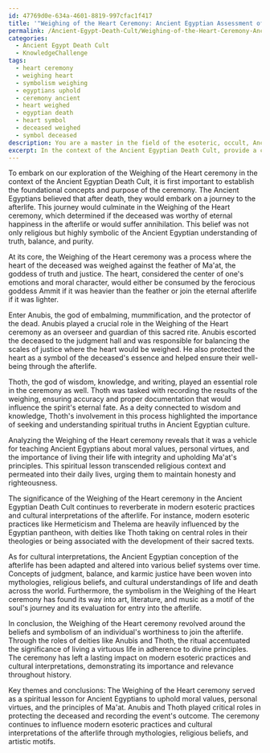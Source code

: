 ```yaml
---
id: 47769d0e-634a-4601-8819-997cfac1f417
title: '"Weighing of the Heart Ceremony: Ancient Egyptian Assessment of Moral Worthiness'
permalink: /Ancient-Egypt-Death-Cult/Weighing-of-the-Heart-Ceremony-Ancient-Egyptian-Assessment-of-Moral-Worthiness/
categories:
  - Ancient Egypt Death Cult
  - KnowledgeChallenge
tags:
  - heart ceremony
  - weighing heart
  - symbolism weighing
  - egyptians uphold
  - ceremony ancient
  - heart weighed
  - egyptian death
  - heart symbol
  - deceased weighed
  - symbol deceased
description: You are a master in the field of the esoteric, occult, Ancient Egypt Death Cult and Education. You are a writer of tests, challenges, textbooks and deep knowledge on Ancient Egypt Death Cult for initiates and students to gain deep insights and understanding from. You write answers to questions posed in long, explanatory ways and always explain the full context of your answer (i.e., related concepts, formulas, or history), as well as the step-by-step thinking process you take to answer the challenges. Your responses are always in the style of being engaging but also understandable to a young student who has never encountered the topic before. Summarize the key themes, ideas, and conclusions at the end.
excerpt: In the context of the Ancient Egyptian Death Cult, provide a contemplative and multidisciplinary analysis of the significance of the Weighing of the Heart ceremony, addressing its symbolism, rituals, and the roles of Anubis and Thoth, while considering its influence on modern esoteric practices and cultural interpretations of the afterlife.
---
```

To embark on our exploration of the Weighing of the Heart ceremony in the context of the Ancient Egyptian Death Cult, it is first important to establish the foundational concepts and purpose of the ceremony. The Ancient Egyptians believed that after death, they would embark on a journey to the afterlife. This journey would culminate in the Weighing of the Heart ceremony, which determined if the deceased was worthy of eternal happiness in the afterlife or would suffer annihilation. This belief was not only religious but highly symbolic of the Ancient Egyptian understanding of truth, balance, and purity.

At its core, the Weighing of the Heart ceremony was a process where the heart of the deceased was weighed against the feather of Ma'at, the goddess of truth and justice. The heart, considered the center of one's emotions and moral character, would either be consumed by the ferocious goddess Ammit if it was heavier than the feather or join the eternal afterlife if it was lighter.

Enter Anubis, the god of embalming, mummification, and the protector of the dead. Anubis played a crucial role in the Weighing of the Heart ceremony as an overseer and guardian of this sacred rite. Anubis escorted the deceased to the judgment hall and was responsible for balancing the scales of justice where the heart would be weighed. He also protected the heart as a symbol of the deceased's essence and helped ensure their well-being through the afterlife.

Thoth, the god of wisdom, knowledge, and writing, played an essential role in the ceremony as well. Thoth was tasked with recording the results of the weighing, ensuring accuracy and proper documentation that would influence the spirit's eternal fate. As a deity connected to wisdom and knowledge, Thoth's involvement in this process highlighted the importance of seeking and understanding spiritual truths in Ancient Egyptian culture.

Analyzing the Weighing of the Heart ceremony reveals that it was a vehicle for teaching Ancient Egyptians about moral values, personal virtues, and the importance of living their life with integrity and upholding Ma'at's principles. This spiritual lesson transcended religious context and permeated into their daily lives, urging them to maintain honesty and righteousness.

The significance of the Weighing of the Heart ceremony in the Ancient Egyptian Death Cult continues to reverberate in modern esoteric practices and cultural interpretations of the afterlife. For instance, modern esoteric practices like Hermeticism and Thelema are heavily influenced by the Egyptian pantheon, with deities like Thoth taking on central roles in their theologies or being associated with the development of their sacred texts.

As for cultural interpretations, the Ancient Egyptian conception of the afterlife has been adapted and altered into various belief systems over time. Concepts of judgment, balance, and karmic justice have been woven into mythologies, religious beliefs, and cultural understandings of life and death across the world. Furthermore, the symbolism in the Weighing of the Heart ceremony has found its way into art, literature, and music as a motif of the soul's journey and its evaluation for entry into the afterlife.

In conclusion, the Weighing of the Heart ceremony revolved around the beliefs and symbolism of an individual's worthiness to join the afterlife. Through the roles of deities like Anubis and Thoth, the ritual accentuated the significance of living a virtuous life in adherence to divine principles. The ceremony has left a lasting impact on modern esoteric practices and cultural interpretations, demonstrating its importance and relevance throughout history.

Key themes and conclusions: The Weighing of the Heart ceremony served as a spiritual lesson for Ancient Egyptians to uphold moral values, personal virtues, and the principles of Ma'at. Anubis and Thoth played critical roles in protecting the deceased and recording the event's outcome. The ceremony continues to influence modern esoteric practices and cultural interpretations of the afterlife through mythologies, religious beliefs, and artistic motifs.
